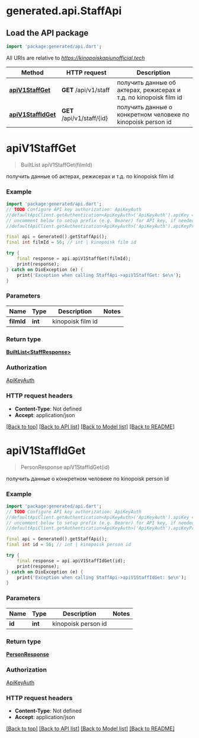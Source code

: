 # generated.api.StaffApi

## Load the API package
```dart
import 'package:generated/api.dart';
```

All URIs are relative to *https://kinopoiskapiunofficial.tech*

Method | HTTP request | Description
------------- | ------------- | -------------
[**apiV1StaffGet**](StaffApi.md#apiv1staffget) | **GET** /api/v1/staff | получить данные об актерах, режисерах и т.д. по kinopoisk film id
[**apiV1StaffIdGet**](StaffApi.md#apiv1staffidget) | **GET** /api/v1/staff/{id} | получить данные о конкретном человеке по kinopoisk person id


# **apiV1StaffGet**
> BuiltList<StaffResponse> apiV1StaffGet(filmId)

получить данные об актерах, режисерах и т.д. по kinopoisk film id

### Example
```dart
import 'package:generated/api.dart';
// TODO Configure API key authorization: ApiKeyAuth
//defaultApiClient.getAuthentication<ApiKeyAuth>('ApiKeyAuth').apiKey = 'YOUR_API_KEY';
// uncomment below to setup prefix (e.g. Bearer) for API key, if needed
//defaultApiClient.getAuthentication<ApiKeyAuth>('ApiKeyAuth').apiKeyPrefix = 'Bearer';

final api = Generated().getStaffApi();
final int filmId = 56; // int | kinopoisk film id

try {
    final response = api.apiV1StaffGet(filmId);
    print(response);
} catch on DioException (e) {
    print('Exception when calling StaffApi->apiV1StaffGet: $e\n');
}
```

### Parameters

Name | Type | Description  | Notes
------------- | ------------- | ------------- | -------------
 **filmId** | **int**| kinopoisk film id | 

### Return type

[**BuiltList&lt;StaffResponse&gt;**](StaffResponse.md)

### Authorization

[ApiKeyAuth](../README.md#ApiKeyAuth)

### HTTP request headers

 - **Content-Type**: Not defined
 - **Accept**: application/json

[[Back to top]](#) [[Back to API list]](../README.md#documentation-for-api-endpoints) [[Back to Model list]](../README.md#documentation-for-models) [[Back to README]](../README.md)

# **apiV1StaffIdGet**
> PersonResponse apiV1StaffIdGet(id)

получить данные о конкретном человеке по kinopoisk person id

### Example
```dart
import 'package:generated/api.dart';
// TODO Configure API key authorization: ApiKeyAuth
//defaultApiClient.getAuthentication<ApiKeyAuth>('ApiKeyAuth').apiKey = 'YOUR_API_KEY';
// uncomment below to setup prefix (e.g. Bearer) for API key, if needed
//defaultApiClient.getAuthentication<ApiKeyAuth>('ApiKeyAuth').apiKeyPrefix = 'Bearer';

final api = Generated().getStaffApi();
final int id = 56; // int | kinopoisk person id

try {
    final response = api.apiV1StaffIdGet(id);
    print(response);
} catch on DioException (e) {
    print('Exception when calling StaffApi->apiV1StaffIdGet: $e\n');
}
```

### Parameters

Name | Type | Description  | Notes
------------- | ------------- | ------------- | -------------
 **id** | **int**| kinopoisk person id | 

### Return type

[**PersonResponse**](PersonResponse.md)

### Authorization

[ApiKeyAuth](../README.md#ApiKeyAuth)

### HTTP request headers

 - **Content-Type**: Not defined
 - **Accept**: application/json

[[Back to top]](#) [[Back to API list]](../README.md#documentation-for-api-endpoints) [[Back to Model list]](../README.md#documentation-for-models) [[Back to README]](../README.md)

